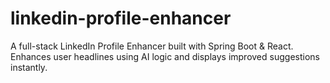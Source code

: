# linkedin-profile-enhancer
A full-stack LinkedIn Profile Enhancer built with Spring Boot &amp; React. Enhances user headlines using AI logic and displays improved suggestions instantly.

